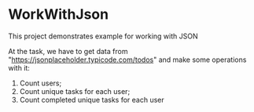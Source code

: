 # WorkWithJson
This project demonstrates example for working with JSON

At the task, we have to get data from "https://jsonplaceholder.typicode.com/todos" and make some operations with it:
1. Count users;
2. Count unique tasks for each user;
3. Count completed unique tasks for each user
